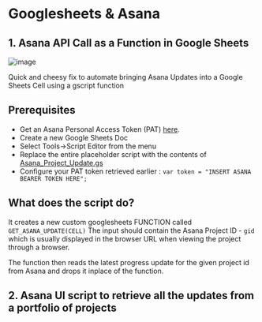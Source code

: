 # Googlesheets & Asana 

## 1. Asana API Call as a Function in Google Sheets

![image](https://user-images.githubusercontent.com/9472095/87558145-aa2f6d00-c6b0-11ea-899c-4156f2d15ef7.png)

Quick and cheesy fix to automate bringing Asana Updates into a Google Sheets Cell using a gscript function

## Prerequisites
- Get an Asana Personal Access Token (PAT) [here](https://developers.asana.com/docs/authentication).
- Create a new Google Sheets Doc
- Select Tools->Script Editor from the menu
- Replace the entire placeholder script with the contents of [Asana_Project_Update.gs](https://github.com/allthingsclowd/GoogleSheetCellWithAsanaFunction/blob/master/Asana_Project_Update.gs)
- Configure your PAT token retrieved earlier : `var token = "INSERT ASANA BEARER TOKEN HERE";`


## What does the script do?
It creates a new custom googlesheets FUNCTION called `GET_ASANA_UPDATE(CELL)`
The input should contain the Asana Project ID - `gid` which is usually displayed in the browser URL when viewing the project through a browser.

The function then reads the latest progress update for the given project id from Asana and drops it inplace of the function.

## 2. Asana UI script to retrieve all the updates from a portfolio of projects

